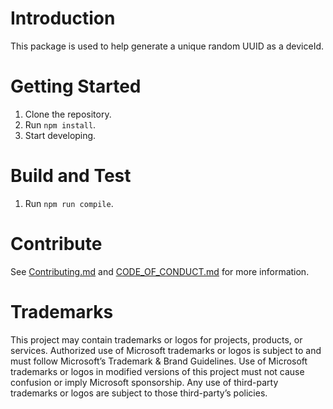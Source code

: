 # Introduction

This package is used to help generate a unique random UUID as a deviceId.

# Getting Started

1. Clone the repository.
2. Run `npm install`.
3. Start developing.

# Build and Test

1. Run `npm run compile`.

# Contribute

See [Contributing.md](CONTRIBUTING.md) and [CODE_OF_CONDUCT.md](CODE_OF_CONDUCT.md) for more information.

# Trademarks

This project may contain trademarks or logos for projects, products, or services. Authorized use of Microsoft trademarks or logos is subject to and must follow Microsoft’s Trademark & Brand Guidelines. Use of Microsoft trademarks or logos in modified versions of this project must not cause confusion or imply Microsoft sponsorship. Any use of third-party trademarks or logos are subject to those third-party’s policies.